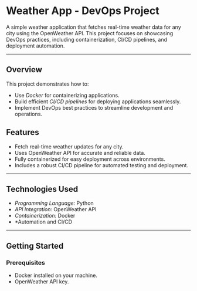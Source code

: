# Weather App - DevOps Project

A simple weather application that fetches real-time weather data for any city using the OpenWeather API. This project focuses on showcasing DevOps practices, including containerization, CI/CD pipelines, and deployment automation.

---

## Overview

This project demonstrates how to:
- Use *Docker* for containerizing applications.
- Build efficient *CI/CD pipelines* for deploying applications seamlessly.
- Implement DevOps best practices to streamline development and operations.

## Features

- Fetch real-time weather updates for any city.
- Uses OpenWeather API for accurate and reliable data.
- Fully containerized for easy deployment across environments.
- Includes a robust CI/CD pipeline for automated testing and deployment.

---

## Technologies Used

- *Programming Language:* Python
- *API Integration:* OpenWeather API
- *Containerization:* Docker
- *Automation and CI/CD

---

## Getting Started

### Prerequisites
- Docker installed on your machine.
- OpenWeather API key.